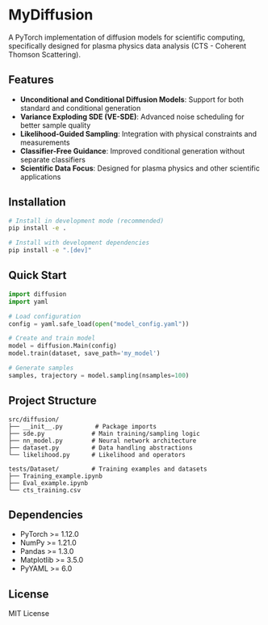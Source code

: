 # MyDiffusion

A PyTorch implementation of diffusion models for scientific computing, specifically designed for plasma physics data analysis (CTS - Coherent Thomson Scattering).

## Features

- **Unconditional and Conditional Diffusion Models**: Support for both standard and conditional generation
- **Variance Exploding SDE (VE-SDE)**: Advanced noise scheduling for better sample quality
- **Likelihood-Guided Sampling**: Integration with physical constraints and measurements
- **Classifier-Free Guidance**: Improved conditional generation without separate classifiers
- **Scientific Data Focus**: Designed for plasma physics and other scientific applications

## Installation

```bash
# Install in development mode (recommended)
pip install -e .

# Install with development dependencies
pip install -e ".[dev]"
```

## Quick Start

```python
import diffusion
import yaml

# Load configuration
config = yaml.safe_load(open("model_config.yaml"))

# Create and train model
model = diffusion.Main(config)
model.train(dataset, save_path='my_model')

# Generate samples
samples, trajectory = model.sampling(nsamples=100)
```

## Project Structure

```
src/diffusion/
├── __init__.py         # Package imports
├── sde.py             # Main training/sampling logic
├── nn_model.py        # Neural network architecture
├── dataset.py         # Data handling abstractions
└── likelihood.py      # Likelihood and operators

tests/Dataset/         # Training examples and datasets
├── Training_example.ipynb
├── Eval_example.ipynb
└── cts_training.csv
```

## Dependencies

- PyTorch >= 1.12.0
- NumPy >= 1.21.0
- Pandas >= 1.3.0
- Matplotlib >= 3.5.0
- PyYAML >= 6.0

## License

MIT License